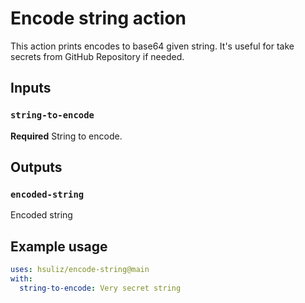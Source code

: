 # Encode string action

This action prints encodes to base64 given string. It's useful for take secrets from GitHub Repository if needed.

## Inputs

### `string-to-encode`

**Required** String to encode.

## Outputs

### `encoded-string`

Encoded string

## Example usage

```yaml
uses: hsuliz/encode-string@main
with:
  string-to-encode: Very secret string
```
